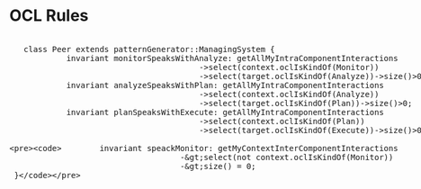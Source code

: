 # OCL Rules

<xmp>
   class Peer extends patternGenerator::ManagingSystem {
			invariant monitorSpeaksWithAnalyze: getAllMyIntraComponentInteractions
										->select(context.oclIsKindOf(Monitor))
										->select(target.oclIsKindOf(Analyze))->size()>0;
			invariant analyzeSpeaksWithPlan: getAllMyIntraComponentInteractions
										->select(context.oclIsKindOf(Analyze))
										->select(target.oclIsKindOf(Plan))->size()>0;
			invariant planSpeaksWithExecute: getAllMyIntraComponentInteractions
										->select(context.oclIsKindOf(Plan))
										->select(target.oclIsKindOf(Execute))->size()>0;
										
			invariant speackMonitor: getMyContextInterComponentInteractions
										->select(not context.oclIsKindOf(Monitor))
										->size() = 0;
	 }
</xmp>
